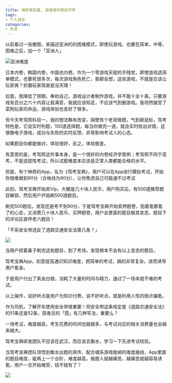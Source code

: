 ```yaml
---
title: 魂学家狂喜, 高难度内卷经济学
tags:
- 个人成长
categories:
- 杂谈
---
```


以前看过一张梗图，来描述亚洲的的困难模式，即使玩游戏，也要在简单，中等，困难之后，加一个「亚洲人」

![亚洲难度](https://cdn.fangyuanxiaozhan.com/assets/1658049464180es8xcyMp.png)

日本内卷，韩国内卷，中国也内卷。作为一个零游戏天赋的手残党，即使游戏选简单模式，也要死很多次，每次游戏角色死亡，我都会想，这些游戏，不就是应该让玩家爽？折磨玩家简直是没天理！

后面，我降低了预期，奉劝自己，游戏设计者制作游戏，并不能十全十美。只要游戏有百分之六十内容让我满意，我就应该知足，不应该气到删游戏。我坦然接受了菜狗玩家的命运，游戏体验也变好了很多。

但今天考驾照科目一，我的想法略有改变，隔壁有个老哥做题，气到砸鼠标，驾考特色是，它会实时判题，100道选择题，每当你做完一道，就会实时给出对错，这很像电子游戏，成功与失败的实时反馈，非常影响考试人的心态。

如果题目你都能做对，体验很好，反之，体验极差。

有意思的是，考驾照这件事本身，是一个很好的内卷经济学案例；考驾照不同于高考，不是选拔性考试，所以试题难度本应该是正常人类都能合格的水平。

但是，有个神奇的App，名为《驾考宝典》，用户可以在App进行模拟考试，开始你很难做到90分（合格线为90分），让你焦虑自己可能通不过考试

此刻，驾考宝典开始卖Vip，大概是几十块人民币，用户购买后，有500道推荐题目解锁，然后用户开始刷500道题目。

刷完500题后，发现还是考不到90分，于是驾考宝典开始卖押题卷，抱着氪都氪了的心态，又消费几十块人民币，买押题卷，用户会里面的题目极其变态，题目下的评论区直呼老六题目！

「不系安全带违反了道路交通安全法第几条？」

![](https://cdn.fangyuanxiaozhan.com/assets/1658050986347Jj3YpFAn.png)


当用户捏着鼻子刷完这些题目，到了考场，发现根本不会有以上变态的题目。

驾考宝典App，刻意提高通识知识难度，把简单的考试，搞的非常复杂，进而诱导用户氪金。

于是用户付出了真金白银，消耗了大量的时间与精力，通过了一场本就不难的考试。

以上操作，说好听点是用户为知识付费，说不好听点，就是利用人性的弱点骗氪。

作为司机，了解开车使用安全带很重要！但安全带这条规定是《道路交通安全法》的51条还是52条，茴香豆的「茴」有几种写法，重要么？

一场考试，难度越高，考生花费的时间也就越多，与考试对应的相关消费量也会越来越大。

驾考宝典研发团队不应该在武汉，而应该去衡水，学习一下先进考试经验。

当驾考宝典团队领悟到衡水出题的真传，配合魂系游戏陡峭的难度曲线，App里面的题目难度，能再上一个台阶，难度越高，做题人就越痛苦，越痛苦就越容易诱氪。用户一旦开始难受，钱不就有了？


![](https://cdn.fangyuanxiaozhan.com/assets/1658054251860kijK4rSw.jpeg)









